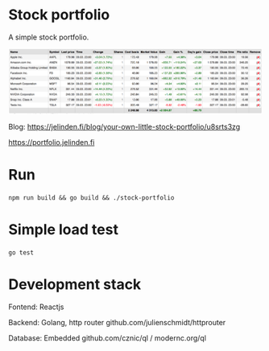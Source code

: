 # Stock portfolio

A simple stock portfolio.

![](https://raw.githubusercontent.com/jelinden/stock-portfolio/master/portfolio-example.png)

Blog: https://jelinden.fi/blog/your-own-little-stock-portfolio/u8srts3zg

https://portfolio.jelinden.fi

# Run

`npm run build && go build && ./stock-portfolio`

# Simple load test

`go test`

# Development stack

Fontend: Reactjs

Backend: Golang, http router github.com/julienschmidt/httprouter

Database: Embedded github.com/cznic/ql / modernc.org/ql
